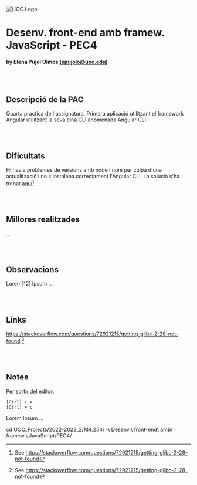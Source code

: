 ![UOC Logo](/images/uoc_masterbrand_2linies_posititiu.jpg)

# Desenv. front-end amb framew. JavaScript - PEC4
#### by Elena Pujol Olmos (epujolo@uoc.edu)


<br><br>
## Descripció de la PAC

Quarta pràctica de l'assignatura.
Primera aplicació utilitzant el framework Angular utilitzant la seva eina CLI anomenada Angular CLI.

<br><br>
## Dificultats

Hi havia problemes de versions amb node i npm per culpa d'una actualització i no s'instalaba correctament l'Angular CLI. La solució s'ha trobat [aquí](https://stackoverflow.com/questions/72921215/getting-glibc-2-28-not-found)[^1].

<br><br>
## Millores realitzades

...

<br><br>
## Observacions

Lorem[^2] Ipsum ...

<br><br>
## Links

https://stackoverflow.com/questions/72921215/getting-glibc-2-28-not-found [^1]
[^1]: See https://stackoverflow.com/questions/72921215/getting-glibc-2-28-not-found

<br><br>
## Notes

Per sortir del editor:

    [Ctrl] + x
    [Ctrl] + c


Lorem Ipsum ...


 cd UOC_Projects/2022-2023_2/M4.254\ -\ Desenv.\ front-end\ amb\ framew.\ JavaScript/PEC4/

